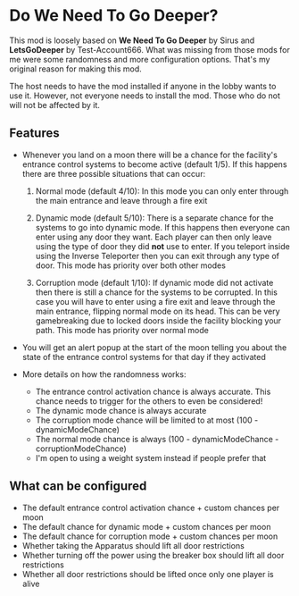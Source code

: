 # Do We Need To Go Deeper?
This mod is loosely based on **We Need To Go Deeper** by Sirus and **LetsGoDeeper** by Test-Account666. What was missing from those mods for me were some randomness and more configuration options. That's my original reason for making this mod.

The host needs to have the mod installed if anyone in the lobby wants to use it. However, not everyone needs to install the mod. Those who do not will not be affected by it.


## Features
- Whenever you land on a moon there will be a chance for the facility's entrance control systems to become active (default 1/5). If this happens there are three possible situations that can occur:

    1. Normal mode (default 4/10): In this mode you can only enter through the main entrance and leave through a fire exit

    2. Dynamic mode (default 5/10): There is a separate chance for the systems to go into dynamic mode. If this happens then everyone can enter using any door they want. Each player can then only leave using the type of door they did **not** use to enter. If you teleport inside using the Inverse Teleporter then you can exit through any type of door. This mode has priority over both other modes

    3. Corruption mode (default 1/10): If dynamic mode did not activate then there is still a chance for the systems to be corrupted. In this case you will have to enter using a fire exit and leave through the main entrance, flipping normal mode on its head. This can be very gamebreaking due to locked doors inside the facility blocking your path. This mode has priority over normal mode

- You will get an alert popup at the start of the moon telling you about the state of the entrance control systems for that day if they activated

- More details on how the randomness works:
    - The entrance control activation chance is always accurate. This chance needs to trigger for the others to even be considered!
    - The dynamic mode chance is always accurate
    - The corruption mode chance will be limited to at most (100 - dynamicModeChance)
    - The normal mode chance is always (100 - dynamicModeChance - corruptionModeChance)
    - I'm open to using a weight system instead if people prefer that


## What can be configured
- The default entrance control activation chance + custom chances per moon
- The default chance for dynamic mode + custom chances per moon
- The default chance for corruption mode + custom chances per moon
- Whether taking the Apparatus should lift all door restrictions
- Whether turning off the power using the breaker box should lift all door restrictions
- Whether all door restrictions should be lifted once only one player is alive